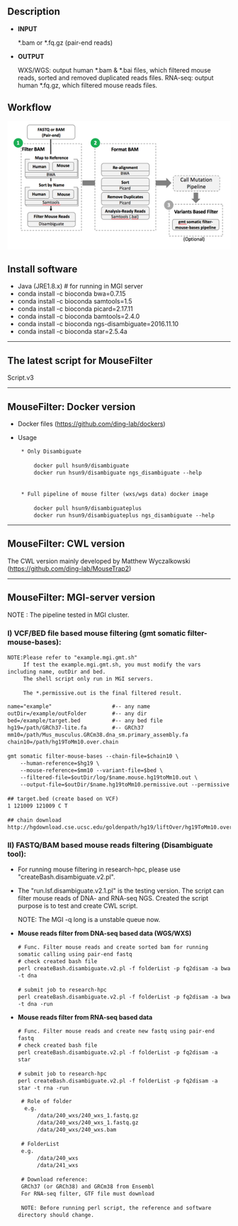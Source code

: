 
## Description
* __INPUT__ 
     
     *.bam or *.fq.gz (pair-end reads)
     
* __OUTPUT__

     WXS/WGS: output human *.bam & *.bai files, which filtered mouse reads, sorted and removed duplicated reads files.
     RNA-seq: output human *.fq.gz, which filtered mouse reads files.


## Workflow
![](doc/workflow.png)

## Install software
   * Java (JRE1.8.x)   # for running in MGI server
   * conda install -c bioconda bwa=0.7.15
   * conda install -c bioconda samtools=1.5
   * conda install -c bioconda picard=2.17.11
   * conda install -c bioconda bamtools=2.4.0
   * conda install -c bioconda ngs-disambiguate=2016.11.10
   * conda install -c bioconda star=2.5.4a

-------------------------------------------------------------------
## The latest script for MouseFilter
Script.v3

-------------------------------------------------------------------

## MouseFilter: Docker version

* Docker files (https://github.com/ding-lab/dockers)
* Usage
     
     ```
      * Only Disambiguate
   
          docker pull hsun9/disambiguate
          docker run hsun9/disambiguate ngs_disambiguate --help


      * Full pipeline of mouse filter (wxs/wgs data) docker image

          docker pull hsun9/disambiguateplus
          docker run hsun9/disambiguateplus ngs_disambiguate --help
     ```

-------------------------------------------------------------------

## MouseFilter: CWL version

The CWL version mainly developed by Matthew Wyczalkowski
(https://github.com/ding-lab/MouseTrap2)
     
-------------------------------------------------------------------

## MouseFilter: MGI-server version

NOTE : The pipeline tested in MGI cluster. 

### I) VCF/BED file based mouse filtering (gmt somatic filter-mouse-bases):
```
NOTE:Please refer to "example.mgi.gmt.sh"
     If test the example.mgi.gmt.sh, you must modify the vars including name, outDir and bed.
     The shell script only run in MGI servers.
     
     The *.permissive.out is the final filtered result.
```

```
name="example"                   #-- any name
outDir=/example/outFolder        #-- any dir
bed=/example/target.bed          #-- any bed file
hg19=/path/GRCh37-lite.fa        #-- GRCh37
mm10=/path/Mus_musculus.GRCm38.dna_sm.primary_assembly.fa
chain10=/path/hg19ToMm10.over.chain

gmt somatic filter-mouse-bases --chain-file=$chain10 \
    --human-reference=$hg19 \
    --mouse-reference=$mm10 --variant-file=$bed \
    --filtered-file=$outDir/log/$name.mouse.hg19toMm10.out \
    --output-file=$outDir/$name.hg19toMm10.permissive.out --permissive

## target.bed (create based on VCF)
1 121009 121009 C T

## chain download 
http://hgdownload.cse.ucsc.edu/goldenpath/hg19/liftOver/hg19ToMm10.over.chain.gz
```



### II) FASTQ/BAM based mouse reads filtering (Disambiguate tool):
* For running mouse filtering in research-hpc, please use "createBash.disambiguate.v2.pl".

* The "run.lsf.disambiguate.v2.1.pl" is the testing version.
The script can filter mouse reads of DNA- and RNA-seq NGS.
Created the script purpose is to test and create CWL script.

     NOTE: The MGI -q long is a unstable queue now.


* __Mouse reads filter from DNA-seq based data (WGS/WXS)__
    ```
    # Func. Filter mouse reads and create sorted bam for running somatic calling using pair-end fastq
    # check created bash file
    perl createBash.disambiguate.v2.pl -f folderList -p fq2disam -a bwa -t dna
    
    # submit job to research-hpc
    perl createBash.disambiguate.v2.pl -f folderList -p fq2disam -a bwa -t dna -run
     ```
* __Mouse reads filter from RNA-seq based data__
     ```
     # Func. Filter mouse reads and create new fastq using pair-end fastq 
     # check created bash file
     perl createBash.disambiguate.v2.pl -f folderList -p fq2disam -a star
     
     # submit job to research-hpc
     perl createBash.disambiguate.v2.pl -f folderList -p fq2disam -a star -t rna -run
     ```
    
    ```
     # Role of folder
      e.g.  
          /data/240_wxs/240_wxs_1.fastq.gz
          /data/240_wxs/240_wxs_1.fastq.gz
          /data/240_wxs/240_wxs.bam

     # FolderList
     e.g.
          /data/240_wxs
          /data/241_wxs

     # Download reference:
     GRCh37 (or GRCh38) and GRCm38 from Ensembl
     For RNA-seq filter, GTF file must download
    
     NOTE: Before running perl script, the reference and software directory should change.
     ```


     
     
